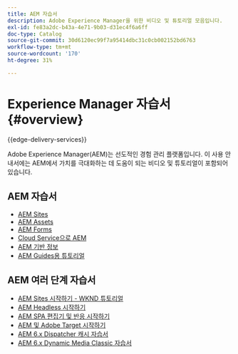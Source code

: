 ```yaml
---
title: AEM 자습서
description: Adobe Experience Manager을 위한 비디오 및 튜토리얼 모음입니다.
exl-id: fe83a2dc-b43a-4e71-9b03-d31ec4f6a6ff
doc-type: Catalog
source-git-commit: 30d6120ec99f7a95414dbc31c0cb002152bd6763
workflow-type: tm+mt
source-wordcount: '170'
ht-degree: 31%

---
```


# Experience Manager 자습서 {#overview}

{{edge-delivery-services}}

Adobe Experience Manager(AEM)는 선도적인 경험 관리 플랫폼입니다. 이 사용 안내서에는 AEM에서 가치를 극대화하는 데 도움이 되는 비디오 및 튜토리얼이 포함되어 있습니다.

## AEM 자습서

+ [AEM Sites](https://experienceleague.adobe.com/docs/experience-manager-learn/sites/overview.html)
+ [AEM Assets](https://experienceleague.adobe.com/docs/experience-manager-learn/assets/overview.html)
+ [AEM Forms](https://experienceleague.adobe.com/docs/experience-manager-learn/forms/overview.html)
+ [Cloud Service으로 AEM](https://experienceleague.adobe.com/docs/experience-manager-learn/cloud-service/overview.html)
+ [AEM 기반 정보](https://experienceleague.adobe.com/docs/experience-manager-learn/foundation/overview.html)
+ [AEM Guides용 튜토리얼](https://experienceleague.adobe.com/docs/experience-manager-guides-learn/tutorials/overview.html)

## AEM 여러 단계 자습서

+ [AEM Sites 시작하기 - WKND 튜토리얼](https://experienceleague.adobe.com/docs/experience-manager-learn/getting-started-wknd-tutorial-develop/overview.html)
+ [AEM Headless 시작하기](https://experienceleague.adobe.com/docs/experience-manager-learn/getting-started-with-aem-headless/overview.html)
+ [AEM SPA 편집기 및 반응 시작하기](https://experienceleague.adobe.com/docs/experience-manager-learn/spa-react-tutorial/overview.html)
+ [AEM 및 Adobe Target 시작하기](https://experienceleague.adobe.com/docs/experience-manager-learn/aem-target-tutorial/overview.html)
+ [AEM 6.x Dispatcher 캐시 자습서](https://experienceleague.adobe.com/docs/experience-manager-learn/dispatcher-tutorial/overview.html)
+ [AEM 6.x Dynamic Media Classic 자습서](https://experienceleague.adobe.com/docs/experience-manager-learn/dynamic-media-classic-tutorial/overview.html)
